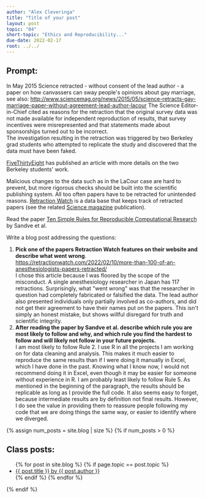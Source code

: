 ```yaml
---
author: "Alex Cleveringa"
title: "Title of your post"
layout: post
topic: "04"
short-topic: "Ethics and Reproducibility..."
due-date: 2022-02-17
root: ../../
---
```



## Prompt:

In May 2015 Science retracted - without consent of the lead author - a paper on  how canvassers can sway people's opinions about gay marriage, 
see also: http://www.sciencemag.org/news/2015/05/science-retracts-gay-marriage-paper-without-agreement-lead-author-lacour
The Science Editor-in-Chief cited as reasons for the retraction that the original survey data was not made available for independent reproduction of results, that survey incentives were misrepresented and that statements made about sponsorships turned out to be incorrect.<br>
The investigation resulting in the retraction was triggered by two  Berkeley grad students who attempted to replicate the study and discovered that the data must have been faked.
 
[FiveThirtyEight](https://fivethirtyeight.com/features/how-two-grad-students-uncovered-michael-lacour-fraud-and-a-way-to-change-opinions-on-transgender-rights/) has published an article with more details on the two Berkeley students' work.

Malicious changes to the data such as in the LaCour case are hard to prevent, but more rigorous checks should be built into the scientific publishing system. All too often papers have to be retracted for unintended reasons. [Retraction Watch](https://retractionwatch.com/) is a data base that keeps track of retracted papers (see the related [Science magazine](https://www.sciencemag.org/news/2018/10/what-massive-database-retracted-papers-reveals-about-science-publishing-s-death-penalty) publication). 

Read the paper [Ten Simple Rules for Reproducible Computational Research](https://journals.plos.org/ploscompbiol/article?id=10.1371/journal.pcbi.1003285) by Sandve et al.


Write a blog post addressing the questions: 

1. **Pick one of the papers Retraction Watch features on their website and describe what went wrong**. 
https://retractionwatch.com/2022/02/10/more-than-100-of-an-anesthesiologists-papers-retracted/  
I chose this article because I was floored by the scope of the misconduct. A single anesthesiology researcher in Japan has 117 retractions. Surprisingly,   what "went wrong" was that the researcher in question had completely fabricated or falsified the data. The lead author also presented individuals only   partially involved as co-authors, and did not get their agreement to have their names put on the papers. This isn't simply an honest mistake, but shows willful   disregard for truth and scientific integrity.
2. **After reading the paper by Sandve et al. describe which rule you are most likely to follow and why, and which rule you find the hardest to follow and will likely not follow in your future projects.**  
I am most likely to follow Rule 2. I use R in all the projects I am working on for data cleaning and analysis. This makes it much easier to reproduce the same   results than if I were doing it manually in Excel, which I have done in the past. Knowing what I know now, I would not recommend doing it in Excel, even   though it may be easier for someone without experience in R. I am probably least likely to follow Rule 5. As mentioned in the beginning of the paragraph,   the results should be replicable as long as I provide the full code. It also seems easy to forget, because intermediate results are by definition not final   results. However, I do see the value in providing them to reassure people following my code that we are doing things the same way, or easier to identify   where we diverged.


{% assign num_posts = site.blog | size %}
{% if num_posts > 0 %}
## Class posts:

<ul>
{% for post in site.blog %}
  {% if page.topic == post.topic %}
  <li><a href="{{ post.url }}">{{ post.title }} by {{ post.author }}</a></li>
  {% endif %}
{% endfor %}
</ul>
{% endif %}
